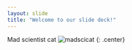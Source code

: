 ```yaml
---
layout: slide
title: "Welcome to our slide deck!"
---
```


Mad scientist cat
![madscicat](https://octodex.github.com/images/labtocat.png)
{: .center}
